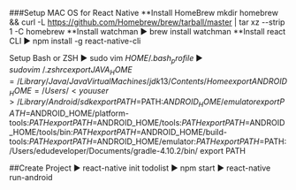 ###Setup MAC OS for React Native
**Install HomeBrew
mkdir homebrew && curl -L https://github.com/Homebrew/brew/tarball/master | tar xz --strip 1 -C homebrew
**Install watchman
▶ brew install watchman
**Install react CLI
▶ npm install -g react-native-cli

Setup Bash or ZSH
▶ sudo vim $HOME/.bash_profile
▶ sudo vim ~/.zshrc
export JAVA_HOME =/Library/Java/JavaVirtualMachines/jdk13/Contents/Home
export ANDROID_HOME=/Users/<you user>/Library/Android/sdk
export PATH=$PATH:$ANDROID_HOME/emulator
export PATH=$ANDROID_HOME/platform-tools:$PATH
export PATH=$ANDROID_HOME/tools:$PATH
export PATH=$ANDROID_HOME/tools/bin:$PATH
export PATH=$ANDROID_HOME/build-tools:$PATH
export PATH=$ANDROID_HOME/emulator:$PATH
export PATH=$PATH:/Users/edudeveloper/Documents/gradle-4.10.2/bin/
export PATH

##Create Project
▶ react-native init todolist
▶ npm start
▶ react-native run-android

